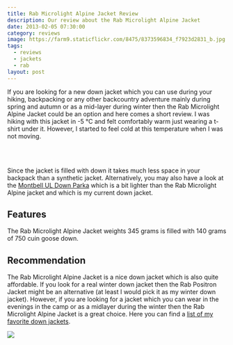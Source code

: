 ```yaml
---
title: Rab Microlight Alpine Jacket Review
description: Our review about the Rab Microlight Alpine Jacket
date: 2013-02-05 07:30:00
category: reviews
image: https://farm9.staticflickr.com/8475/8373596834_f7923d2831_b.jpg
tags:
  - reviews
  - jackets
  - rab
layout: post
---
```


If you are looking for a new down jacket which you can use during your hiking, backpacking or any other backcountry adventure mainly during spring and autumn  or as a mid-layer during winter then the Rab Microlight Alpine Jacket could be an option and here comes a short review. I was hiking with this jacket in -5 °C and felt comfortably warm just wearing a t-shirt under it. However, I started to feel cold at this temperature when I was not moving.

<amp-img src="https://farm9.staticflickr.com/8475/8373596834_f7923d2831_b.jpg" layout="responsive" width="1024" width="683" alt="Rab Alpine Microlight Ultralight Down Jacket Review"></amp-img>
<br>
<!--more-->
<div id="amzn-assoc-ad-cc781bfd-577f-4efb-9da6-75cb9fc7d1c2"></div><script async src="//z-na.amazon-adsystem.com/widgets/onejs?MarketPlace=US&adInstanceId=cc781bfd-577f-4efb-9da6-75cb9fc7d1c2"></script>
<br>
Since the jacket is filled with down it takes much less space in your backpack than a synthetic jacket. Alternatively, you may also have a look at the <a href="http://hikeventures.com/gear-review-montbell-u-dot-l-down-parka" target="_self">Montbell UL Down Parka</a> which is a bit lighter than the Rab Microlight Alpine jacket and which is my current down jacket.

## Features
The Rab Microlight Alpine Jacket weights 345 grams is filled with 140 grams of 750 cuin goose down.

## Recommendation
The Rab Microlight Alpine Jacket is a nice down jacket which is also quite affordable. If you look for a real winter down jacket then the Rab Positron Jacket might be an alternative (at least I would pick it as my winter down jacket). However, if you are looking for a jacket which you can wear in the evenings in the camp or as a midlayer during the winter then the Rab Microlight Alpine Jacket is a great choice. Here you can find a <a href="http://www.hikeventures.com/best-down-jackets/">list of my favorite down jackets</a>.

<a href="http://amzn.to/2uYoi2A" target="_blank" rel="nofollow"><img src="http://www.hikeventures.com/buy.gif"></a>
